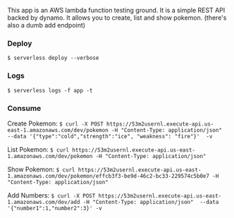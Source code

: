 This app is an AWS lambda function testing ground. It is a simple REST API backed by dynamo. It
allows you to create, list and show pokemon. (there's also a dumb add endpoint)


### Deploy
`$ serverless deploy --verbose`

### Logs
`$ serverless logs -f app -t`

### Consume
Create Pokemon:
`$ curl -X POST https://53m2usernl.execute-api.us-east-1.amazonaws.com/dev/pokemon -H "Content-Type: application/json"  --data '{"type":"cold","strength":"ice", "weakness": "fire"}'  -v`

List Pokemon:
`$ curl https://53m2usernl.execute-api.us-east-1.amazonaws.com/dev/pokemon -H "Content-Type: application/json"`

Show Pokemon:
`$ curl https://53m2usernl.execute-api.us-east-1.amazonaws.com/dev/pokemon/effcb3f3-be9d-46c2-bc33-229574c5b0e7 -H "Content-Type: application/json"`

Add Numbers:
`$ curl -X POST https://53m2usernl.execute-api.us-east-1.amazonaws.com/dev/add -H "Content-Type: application/json"  --data '{"number1":1,"number2":3}' -v`
